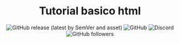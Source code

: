 
<h1 align="center"> Tutorial basico html </h1>

<p align="center">
<img alt="GitHub release (latest by SemVer and asset)" src="https://img.shields.io/github/downloads/Pani-kaz/html-tutorial/html/html-tutorial-main?style=for-the-badge">
<img alt="GitHub" src="https://img.shields.io/github/license/Pani-Kaz/html-tutorial">
<img alt="Discord" src="https://img.shields.io/discord/875089938020982844">
<img alt="GitHub followers" src="https://img.shields.io/github/followers/Pani-Kaz?style=social">
</p>


